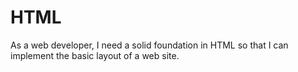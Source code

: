 # HTML

As a web developer, I need a solid foundation in HTML so that I can implement
the basic layout of a web site.
